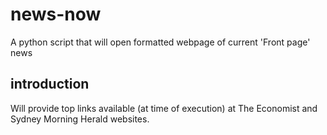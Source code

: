 # news-now
A python script that will open formatted webpage of current 'Front page' news
## introduction
Will provide top links available (at time of execution) at The Economist and Sydney Morning Herald websites. 